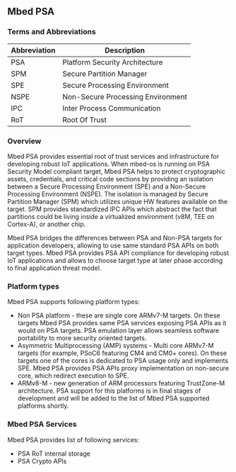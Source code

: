## Mbed PSA

### Terms and Abbreviations

| Abbreviation | Description                         |
|--------------|-------------------------------------|
| PSA          | Platform Security Architecture      |
| SPM          | Secure Partition Manager            |
| SPE          | Secure Processing Environment       |
| NSPE         | Non-Secure Processing Environment   |
| IPC          | Inter Process Communication         |
| RoT          | Root Of Trust                       |


### Overview
Mbed PSA provides essential root of trust services and infrastructure for developing robust IoT applications.
When mbed-os is running on PSA Security Model compliant target, Mbed PSA helps to protect cryptographic assets, credentials, and critical code sections by providing an isolation between a Secure Processing Environment (SPE) and a Non-Secure Processing Environment (NSPE). The isolation is managed by Secure Partition Manager (SPM) which utilizes unique HW features available on the target. SPM provides standardized IPC APIs which abstract the fact that partitions could be living inside a virtualized environment (v8M, TEE on Cortex-A), or another chip.

Mbed PSA bridges the differences between PSA and Non-PSA targets for application developers, allowing to use same standard PSA APIs on both target types.
Mbed PSA provides PSA API compliance for developing robust IoT applications and 
allows to choose target type at later phase according to final application threat model.

### Platform types
Mbed PSA supports following platform types:
- Non PSA platform - these are single core ARMv7-M targets. On these targets
  Mbed PSA provides same PSA services exposing PSA APIs as it would on PSA targets. 
  PSA emulation layer allows seamless software portability to more 
  security oriented targets.
- Asymmetric Multiprocessing (AMP) systems - Multi core ARMv7-M targets (for example, PSoC6
  featuring CM4 and CM0+ cores). On these targets one of the cores is dedicated to PSA usage only and implements SPE. Mbed PSA provides PSA APIs proxy implementation on non-secure core, which redirect execution to SPE.
- ARMv8-M - new generation of ARM processors featuring TrustZone-M architecture.
  PSA support for this platforms is in final stages of development and will be added to the list of Mbed PSA supported platforms shortly.

### Mbed PSA Services

Mbed PSA provides list of following services:
- PSA RoT internal storage
- PSA Crypto APIs
